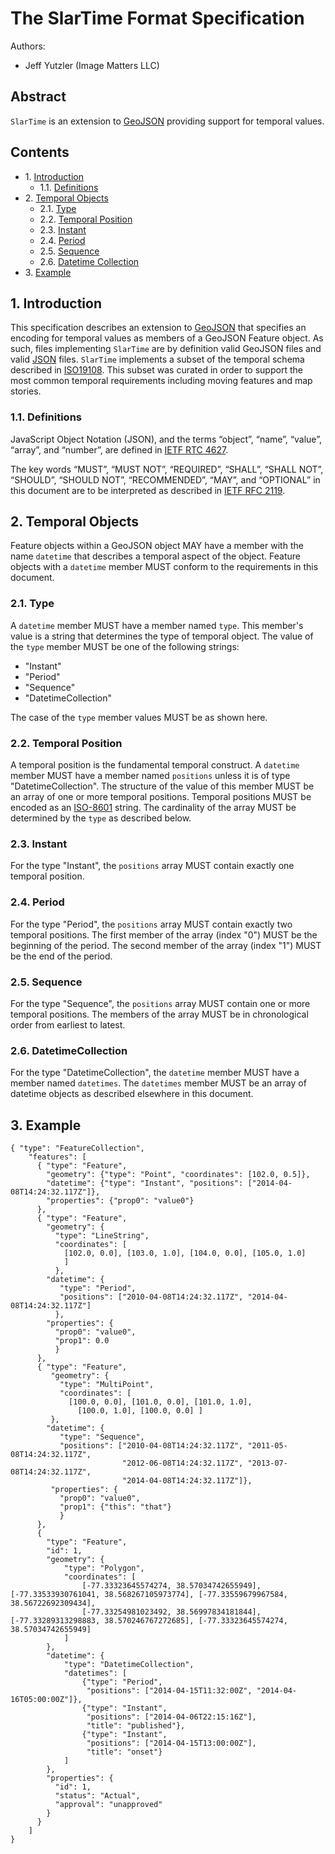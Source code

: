 # The SlarTime Format Specification

Authors:
  * Jeff Yutzler (Image Matters LLC)

## Abstract

`SlarTime` is an extension to [GeoJSON](http://geojson.org/) providing support for temporal values.

## Contents

  * 1\. [Introduction](#1-introduction)
    * 1.1. [Definitions](#11-definitions)
  * 2\. [Temporal Objects](#2-temporal-objects)
    * 2.1. [Type](#21-type)
    * 2.2. [Temporal Position](#22-temporal-position)
    * 2.3. [Instant](#23-instant)
    * 2.4. [Period](#24-period)
    * 2.5. [Sequence](#25-sequence)
    * 2.6. [Datetime Collection](#25-datetime-collection)
  * 3\. [Example](#3-example)

## 1. Introduction

This specification describes an extension to [GeoJSON](http://geojson.org/)
that specifies an encoding for temporal values as members of a GeoJSON Feature object.
As such, files implementing `SlarTime` are by
definition valid GeoJSON files and valid [JSON](http://json.org/) files.
`SlarTime` implements a subset of the temporal schema described in [ISO19108](http://www.iso.org/iso/iso_catalogue/catalogue_tc/catalogue_detail.htm?csnumber=26013).
This subset was curated in order to support the most common temporal requirements including moving features and map stories. 

### 1.1. Definitions

JavaScript Object Notation (JSON), and the terms “object”, “name”, “value”, “array”, and “number”, are defined in [IETF RTC 4627](http://www.ietf.org/rfc/rfc4627.txt).

The key words “MUST”, “MUST NOT”, “REQUIRED”, “SHALL”, “SHALL NOT”, “SHOULD”, “SHOULD NOT”, “RECOMMENDED”, “MAY”, and “OPTIONAL” in this document are to be interpreted as described in [IETF RFC 2119](http://www.ietf.org/rfc/rfc2119.txt).

## 2. Temporal Objects

Feature objects within a GeoJSON object MAY have a member with the name `datetime` that describes a temporal aspect of the object.
Feature objects with a `datetime` member MUST conform to the requirements in this document.

### 2.1. Type

A `datetime` member MUST have a member named `type`. 
This member's value is a string that determines the type of temporal object.
The value of the `type` member MUST be one of the following strings:

   * "Instant"
   * "Period"
   * "Sequence"
   * "DatetimeCollection"
   
The case of the `type` member values MUST be as shown here.

### 2.2. Temporal Position

A temporal position is the fundamental temporal construct. 
A `datetime` member MUST have a member named `positions` unless it is of type "DatetimeCollection".
The structure of the value of this member MUST be an array of one or more temporal positions.
Temporal positions MUST be encoded as an [ISO-8601](http://www.iso.org/iso/home/standards/iso8601.htm) string.
The cardinality of the array MUST be determined by the `type` as described below.

### 2.3. Instant

For the type "Instant", the `positions` array MUST contain exactly one temporal position. 

### 2.4. Period

For the type "Period", the `positions` array MUST contain exactly two temporal positions. 
The first member of the array (index "0") MUST be the beginning of the period. 
The second member of the array (index "1") MUST be the end of the period.

### 2.5. Sequence

For the type "Sequence", the `positions` array MUST contain one or more temporal positions. 
The members of the array MUST be in chronological order from earliest to latest.

### 2.6. DatetimeCollection

For the type "DatetimeCollection", the `datetime` member MUST have a member named `datetimes`.
The `datetimes` member MUST be an array of datetime objects as described elsewhere in this document.

## 3. Example

```
{ "type": "FeatureCollection",
    "features": [
      { "type": "Feature",
        "geometry": {"type": "Point", "coordinates": [102.0, 0.5]},
        "datetime": {"type": "Instant", "positions": ["2014-04-08T14:24:32.117Z"]},
        "properties": {"prop0": "value0"}
      },
      { "type": "Feature",
        "geometry": {
          "type": "LineString",
          "coordinates": [
            [102.0, 0.0], [103.0, 1.0], [104.0, 0.0], [105.0, 1.0]
            ]
          },
        "datetime": {
           "type": "Period", 
           "positions": ["2010-04-08T14:24:32.117Z", "2014-04-08T14:24:32.117Z"]
          },
        "properties": {
          "prop0": "value0",
          "prop1": 0.0
          }
      },
      { "type": "Feature",
         "geometry": {
           "type": "MultiPoint",
           "coordinates": [
             [100.0, 0.0], [101.0, 0.0], [101.0, 1.0],
               [100.0, 1.0], [100.0, 0.0] ]
         },
        "datetime": {
           "type": "Sequence", 
           "positions": ["2010-04-08T14:24:32.117Z", "2011-05-08T14:24:32.117Z", 
                         "2012-06-08T14:24:32.117Z", "2013-07-08T14:24:32.117Z",
                         "2014-04-08T14:24:32.117Z"]},
         "properties": {
           "prop0": "value0",
           "prop1": {"this": "that"}
           }
      },
      {
        "type": "Feature",
        "id": 1,
        "geometry": {
            "type": "Polygon",
            "coordinates": [
                [-77.33323645574274, 38.57034742655949], [-77.33533930761041, 38.568267105973774], [-77.33559679967584, 38.56722692309434],
                [-77.33254981023492, 38.56997834181844], [-77.33289313298883, 38.570246767272685], [-77.33323645574274, 38.57034742655949]
            ]
        },
        "datetime": {
            "type": "DatetimeCollection",
            "datetimes": [
                {"type": "Period",
                 "positions": ["2014-04-15T11:32:00Z", "2014-04-16T05:00:00Z"]},
                {"type": "Instant",
                 "positions": ["2014-04-06T22:15:16Z"],
                 "title": "published"},
                {"type": "Instant",
                 "positions": ["2014-04-15T13:00:00Z"],
                 "title": "onset"}
            ]
        },
        "properties": {
          "id": 1,
          "status": "Actual",
          "approval": "unapproved"
        }
      }
    ]
}
```

